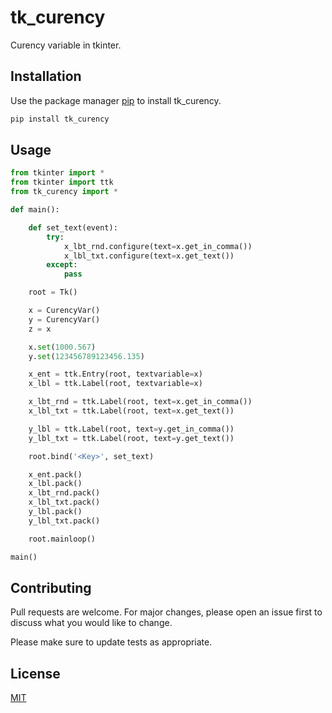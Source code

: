 # tk_curency

Curency variable in tkinter.

## Installation

Use the package manager [pip](https://pip.pypa.io/en/stable/) to install tk_curency.

```bash
pip install tk_curency
```

## Usage

```python
from tkinter import *
from tkinter import ttk
from tk_curency import *

def main():

    def set_text(event):
        try:
            x_lbt_rnd.configure(text=x.get_in_comma())
            x_lbl_txt.configure(text=x.get_text())
        except:
            pass

    root = Tk()

    x = CurencyVar()
    y = CurencyVar()
    z = x

    x.set(1000.567)
    y.set(123456789123456.135)

    x_ent = ttk.Entry(root, textvariable=x)
    x_lbl = ttk.Label(root, textvariable=x)

    x_lbt_rnd = ttk.Label(root, text=x.get_in_comma())
    x_lbl_txt = ttk.Label(root, text=x.get_text())

    y_lbl = ttk.Label(root, text=y.get_in_comma())
    y_lbl_txt = ttk.Label(root, text=y.get_text())

    root.bind('<Key>', set_text)

    x_ent.pack()
    x_lbl.pack()
    x_lbt_rnd.pack()
    x_lbl_txt.pack()
    y_lbl.pack()
    y_lbl_txt.pack()

    root.mainloop()

main()
```

## Contributing

Pull requests are welcome. For major changes, please open an issue first
to discuss what you would like to change.

Please make sure to update tests as appropriate.

## License

[MIT](https://choosealicense.com/licenses/mit/)